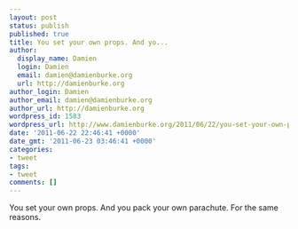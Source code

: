 ```yaml
---
layout: post
status: publish
published: true
title: You set your own props. And yo...
author:
  display_name: Damien
  login: Damien
  email: damien@damienburke.org
  url: http://damienburke.org
author_login: Damien
author_email: damien@damienburke.org
author_url: http://damienburke.org
wordpress_id: 1583
wordpress_url: http://www.damienburke.org/2011/06/22/you-set-your-own-props-and-yo/
date: '2011-06-22 22:46:41 +0000'
date_gmt: '2011-06-23 03:46:41 +0000'
categories:
- tweet
tags:
- tweet
comments: []
---
```

<p>You set your own props. And you pack your own parachute. For the same reasons.</p>

